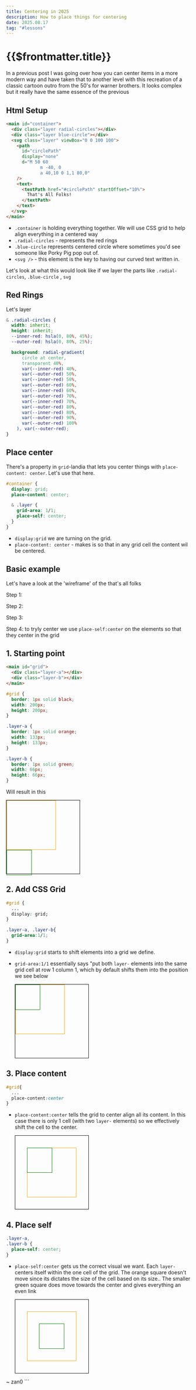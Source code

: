 ```yaml
---
title: Centering in 2025
description: How to place things for centering
date: 2025.08.17
tag: "#lessons"
---
```


# {{$frontmatter.title}}

<Badge :text="$frontmatter.date" />
<Badge :text="$frontmatter.tag" />

<ThatsAllFolks />

In a previous post I was going over how you can center items in a more modern way and have taken that to another level with this recreation of a classic cartoon outro from the 50's for warner brothers. It looks complex but it really have the same essence of the previous

## Html Setup

```html
<main id="container">
  <div class="layer radial-circles"></div>
  <div class="layer blue-circle"></div>
  <svg class="layer" viewBox="0 0 100 100">
    <path
      id="circlePath"
      display="none"
      d="M 50 60
             m -40, 0
             a 40,10 0 1,1 80,0"
    />
    <text>
      <textPath href="#circlePath" startOffset="10%">
        That's All Folks!
      </textPath>
    </text>
  </svg>
</main>
```

- `.container` is holding everything together. We will use CSS grid to help align everything in a centered way
- `.radial-circles` - represents the red rings
- `.blue-circle` represents centered circle where sometimes you'd see someone like Porky Pig pop out of.
- `<svg />` - this element is the key to having our curved text written in.

Let's look at what this would look like if we layer the parts like `.radial-circles`, `.blue-circle` , `svg`

## Red Rings

Let's layer

```css
& .radial-circles {
  width: inherit;
  height: inherit;
  --inner-red: hsla(0, 80%, 45%);
  --outer-red: hsla(0, 80%, 25%);

  background: radial-gradient(
      circle at center,
      transparent 40%,
      var(--inner-red) 40%,
      var(--outer-red) 50%,
      var(--inner-red) 50%,
      var(--outer-red) 60%,
      var(--inner-red) 60%,
      var(--outer-red) 70%,
      var(--inner-red) 70%,
      var(--outer-red) 80%,
      var(--inner-red) 80%,
      var(--outer-red) 90%,
      var(--outer-red) 100%
    ), var(--outer-red);
}
```

## Place center

There's a property in `grid`-landia that lets you center things with `place-content: center`. Let's use that here.

```css
#container {
  display: grid;
  place-content: center;

  & .layer {
    grid-area: 1/1;
    place-self: center;
  }
}
```

- `display:grid` we are turning on the grid.
- `place-content: center` - makes is so that in any grid cell the content wil be centered.

<style>
  .basic svg{ display:none }
  .basic .layer{ place-self: }
</style>
<ThatsAllFolks class="basic" />

## Basic example

<style>
:root{--size-demo:200px;}

#grid-centering{
  width:var(--size-demo);
  height:var(--size-demo);
  border:1px solid black;
}
#grid-centering .layer-a{
  width:calc(var(--size-demo)/1.5);
  height:calc(var(--size-demo)/1.5);
  border:1px solid orange;
}
#grid-centering .layer-b{
  width:calc(var(--size-demo)/3);
  height:calc(var(--size-demo)/3);
  border:1px solid green;
}
#grid-centering.grid div.layer-a,
#grid-centering.place-content div.layer-a,
#grid-centering.place-self div.layer-a,
#grid-centering.grid div.layer-b,
#grid-centering.place-content div.layer-b,
#grid-centering.place-self div.layer-b{
  grid-area:1/1;
}

#grid-centering.grid{
  display:grid;
}
#grid-centering.place-content,
#grid-centering.place-self{
  display:grid;
  place-content:center;
}
#grid-centering.place-self div.layer-a,
#grid-centering.place-self div.layer-b{
  place-self:center;
}


</style>

Let's have a look at the 'wireframe' of the that's all folks

Step 1:

Step 2:

Step 3:

Step 4: to tryly center we use `place-self:center` on the elements so that they center in the grid

## 1. Starting point

```html
<main id="grid">
  <div class="layer-a"></div>
  <div class="layer-b"></div>
</main>
```

```css
#grid {
  border: 1px solid black;
  width: 200px;
  height: 200px;
}

.layer-a {
  border: 1px solid orange;
  width: 133px;
  height: 133px;
}

.layer-b {
  border: 1px solid green;
  width: 66px;
  height: 66px;
}
```

Will result in this

  <main id="grid-centering" class="default">
    <div class="layer-a"></div>
    <div class="layer-b"></div> 
  </main>

## 2. Add CSS Grid

```css
#grid {
  ...
  display: grid;
}

.layer-a, .layer-b{
  grid-area:1/1;
}
```

- `display:grid` starts to shift elements into a grid we define.
- `grid-area:1/1` essentially says "put both `layer-` elements into the same grid cell at row 1 column 1, which by default shifts them into the position we see below

  <main id="grid-centering" class="grid">
    <div class="layer-a"></div>
    <div class="layer-b"></div>
  </main>

## 3. Place content

```css
#grid{
  ...
  place-content:center
}
```

- `place-content:center` tells the grid to center align all its content. In this case there is only 1 cell (with two `layer-` elements) so we effectively shift the cell to the center.

  <main id="grid-centering" class="place-content">
    <div class="layer-a"></div>
    <div class="layer-b"></div>
  </main>

## 4. Place self

```css
.layer-a,
.layer-b {
  place-self: center;
}
```

- `place-self:center` gets us the correct visual we want. Each `layer-` centers itself within the one cell of the grid. The orange square doesn't move since its dictates the size of the cell based on its size.. The smaller green square does move towards the center and gives everything an even link

  <main id="grid-centering" class="place-self">
    <div class="layer-a"></div>
    <div class="layer-b"></div>
  </main>

<div style="display:flex;gap:4rem; flex-wrap:wrap">

</div>
~ zan0
```
